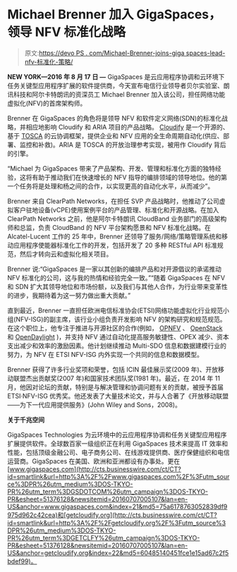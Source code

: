 # Michael Brenner 加入 GigaSpaces，领导 NFV 标准化战略

> 原文:[https://devo PS . com/Michael-Brenner-joins-giga spaces-lead-nfv-标准化-策略/](https://devops.com/michael-brenner-joins-gigaspaces-lead-nfv-standardization-strategy/)

**NEW YORK—2016 年 8 月 17 日 —** GigaSpaces 是云应用程序协调和云环境下任务关键型应用程序扩展的软件提供商，今天宣布电信行业领导者贝尔实验室、朗讯科技和阿尔卡特朗讯的资深员工 Michael Brenner 加入该公司，担任网络功能虚拟化(NFV)的首席架构师。

Brenner 在 GigaSpaces 的角色将是领导 NFV 和软件定义网络(SDN)的标准化战略，并相应地影响 Cloudify 和 ARIA 项目的产品战略。 [Cloudify](http://getcloudify.org/) 是一个开源的、基于 [TOSCA](https://www.oasis-open.org/committees/tc_home.php?wg_abbrev=tosca) 的云协调框架，提供企业和 NFV 应用的全生命周期自动化(供应、部署、监控和补救)。ARIA 是 TOSCA 的开放治理参考实现，被用作 Cloudify 背后的引擎。

“Michael 为 GigaSpaces 带来了产品架构、开发、管理和标准化方面的独特经验，这将有助于推动我们在快速增长的 NFV 指导的编排领域的领导地位。他的第一个任务将是处理和杨之间的合作，以实现更高的自动化水平，从而减少”。

Brenner 来自 ClearPath Networks，在担任 SVP 产品战略时，他推动了公司虚拟客户驻地设备(vCPE)使用案例平台的产品管理、标准化和开源战略。在加入 ClearPath Networks 之前，他是阿尔卡特朗讯 CloudBand 业务部门的高级架构师和总监，负责 CloudBand 的 NFV 平台架构愿景和 NFV 标准化战略。在 Alcatel-Lucent 工作的 25 年中，Brenner 还领导了服务/网络/策略管理系统和移动应用程序使能器标准化工作的开发，包括开发了 20 多种 RESTful API 标准规范，然后才转向云和虚拟化相关项目。

Brenner 说:“GigaSpaces 是一家以其创新的编排产品和对开源倡议的承诺推动 NFV 标准化的公司，这与我的热情和经验完全一致。”“随着 GigaSpaces 在 NFV 和 SDN 扩大其领导地位和市场份额，以及我们与其他人合作，为行业带来变革性的进步，我期待着为这一努力做出重大贡献。”

直到最近，Brenner 一直担任欧洲电信标准协会(ETSI)网络功能虚拟化行业规范小组(NFV-ISG)的副主席，该行业小组负责开发影响 NFV 的架构研究和规范规范。在这个职位上，他专注于推进与开源社区的合作(例如， [OPNFV](https://www.opnfv.org/) 、 [OpenStack](https://www.openstack.org/) 和 [OpenDaylight](https://www.opendaylight.org/) )，并支持 NFV 通过自动化提高服务敏捷性、OPEX 减少、资本支出减少和效率的激励因素。他计划继续推动 Multi-SDO 信息和数据建模行业的努力，为 NFV 在 ETSI NFV-ISG 内外实现一个共同的信息和数据模型。

Brenner 获得了许多行业奖项和荣誉，包括 ICIN 最佳展示奖(2009 年)、开放移动联盟杰出贡献奖(2007 年)和国家技术团队奖(1981 年)。最近，在 2014 年 11 月，他因对论坛的贡献，特别是与解决管理和协调问题有关的贡献，被授予首届 ETSI·NFV-ISG 优秀奖。他还发表了大量技术论文，并与人合著了《开放移动联盟——为下一代应用提供服务》(John Wiley and Sons，2008)。

**关于千兆空间**

GigaSpaces Technologies 为云环境中的云应用程序协调和任务关键型应用程序扩展提供软件。全球数百家一级组织正在利用 GigaSpaces 技术来提高 IT 效率和性能，包括顶级金融公司、电子商务公司、在线游戏提供商、医疗保健组织和电信运营商。GigaSpaces 在美国、欧洲和亚洲都设有办事处。更在[www.gigaspaces.com](http://cts.businesswire.com/ct/CT?id=smartlink&url=http%3A%2F%2Fwww.gigaspaces.com%2F%3Futm_source%3DPR%26utm_medium%3DOS-TKYO-PR%26utm_term%3DGSDOTCOM%26utm_campaign%3DOS-TKYO-PR&esheet=51376128&newsitemid=20160707005107&lan=en-US&anchor=www.gigaspaces.com&index=21&md5=75a6178763052839df9975d962c42cea)和[getcloudify.org](http://cts.businesswire.com/ct/CT?id=smartlink&url=http%3A%2F%2Fgetcloudify.org%2F%3Futm_source%3DPR%26utm_medium%3DOS-TKYO-PR%26utm_term%3DGETCLFY%26utm_campaign%3DOS-TKYO-PR&esheet=51376128&newsitemid=20160707005107&lan=en-US&anchor=getcloudify.org&index=22&md5=60485140451fce1e15ad67c2f5bdef99)。